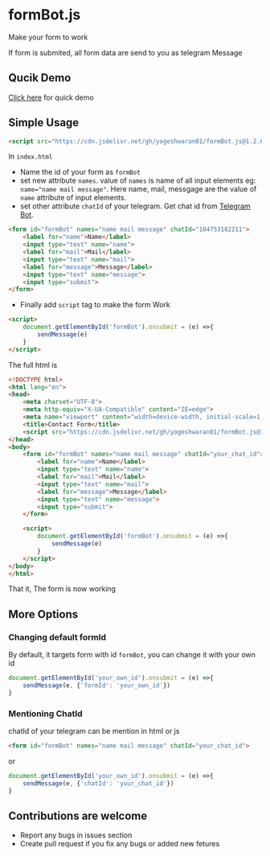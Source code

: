 # formBot.js

Make your form to work

If form is submited, all form data are send to you as telegram Message

## Qucik Demo

[Click here](https://yogeshwaran01.github.io/formBot.js/) for quick demo

## Simple Usage

```html
<script src="https://cdn.jsdelivr.net/gh/yogeshwaran01/formBot.js@1.2.0/formBot.min.js" ></script>
```

In `index.html`

- Name the id of your form as `formBot`
- set new attribute `names`. value of `names` is name of all input elements eg: `name="name mail message"`. Here name, mail, messgage are the value of `name` attribute of input elements.
- set other attribute `chatId` of your telegram. Get chat id from [Telegram Bot](https://t.me/chatIDrobot).

```html
<form id="formBot" names="name mail message" chatId="104753182211">
    <label for="name">Name</label>
    <input type="text" name="name">
    <label for="mail">Mail</label>
    <input type="text" name="mail">
    <label for="message">Message</label>
    <input type="text" name="message">
    <input type="submit">
</form>
```

- Finally add `script` tag to make the form Work

```html
<script>
    document.getElementById('formBot').onsubmit = (e) =>{
        sendMessage(e)
    }
</script>
```

The full html is

```html
<!DOCTYPE html>
<html lang="en">
<head>
    <meta charset="UTF-8">
    <meta http-equiv="X-UA-Compatible" content="IE=edge">
    <meta name="viewport" content="width=device-width, initial-scale=1.0">
    <title>Contact Form</title>
    <script src="https://cdn.jsdelivr.net/gh/yogeshwaran01/formBot.js@1.0.0/formBot.min.js" ></script>
</head>
<body>
    <form id="formBot" names="name mail message" chatId="your_chat_id">
        <label for="name">Name</label>
        <input type="text" name="name">
        <label for="mail">Mail</label>
        <input type="text" name="mail">
        <label for="message">Message</label>
        <input type="text" name="message">
        <input type="submit">
    </form>

    <script>
        document.getElementById('formBot').onsubmit = (e) =>{
            sendMessage(e)
        }
    </script>
</body>
</html>

```

That it, The form is now working

## More Options

### Changing default formId

By default, it targets form with id `formBot`, you can change it with your own id

```js
document.getElementById('your_own_id').onsubmit = (e) =>{
    sendMessage(e, {'formId': 'your_own_id'})
}
```

### Mentioning ChatId

chatId of your telegram can be mention in html or js

```html
<form id="formBot" names="name mail message" chatId="your_chat_id">
```

or

```js
document.getElementById('your_own_id').onsubmit = (e) =>{
    sendMessage(e, {'chatId': 'your_chat_id'})
}

```

## Contributions are welcome

- Report any bugs in issues section
- Create pull request if you fix any bugs or added new fetures
